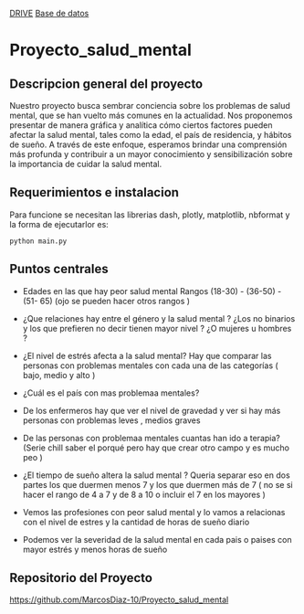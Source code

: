 [DRIVE](https://drive.google.com/drive/folders/1CwIJBymTCkB0ezUZY1TeDlYBB8IaDA_S)
[Base de datos](https://www.kaggle.com/datasets/bhadramohit/mental-health-dataset)
# Proyecto_salud_mental

## Descripcion general del proyecto 

Nuestro proyecto busca sembrar conciencia sobre los problemas de salud mental, que se han vuelto más comunes en la actualidad. Nos proponemos presentar de manera gráfica y analítica cómo ciertos factores pueden afectar la salud mental, tales como la edad, el país de residencia, y hábitos de sueño. A través de este enfoque, esperamos brindar una comprensión más profunda y contribuir a un mayor conocimiento y sensibilización sobre la importancia de cuidar la salud mental.

## Requerimientos e instalacion

Para funcione se necesitan las librerias dash, plotly, matplotlib, nbformat
y la forma de ejecutarlor es:

`python main.py`

## Puntos centrales 

* Edades en las que hay peor salud mental 
Rangos 
(18-30) - (36-50) - (51- 65) (ojo se pueden hacer otros rangos )

* ¿Que relaciones hay entre el género y la salud mental ? ¿Los no binarios y los que prefieren no decir tienen mayor nivel ? ¿O mujeres u hombres ? 

* ¿El nivel de estrés afecta a la salud mental? 
Hay que comparar las personas con problemas mentales con cada una de las categorías ( bajo, medio y alto )

* ¿Cuál es el país con mas problemaa mentales? 

* De los enfermeros hay que ver el nivel de gravedad y ver si hay más personas con problemas leves , medios graves 

* De las personas con problemaa mentales cuantas han ido a terapia? (Serie chill saber el porqué pero hay que crear otro campo y es mucho peo )

* ¿El tiempo de sueño altera la salud mental ? 
Queria separar eso en dos partes los que duermen menos 7 y los que duermen más de 7 ( no se si hacer el rango de 4 a 7 y de 8 a 10 o incluir el 7 en los mayores ) 

* Vemos las profesiones con peor salud mental y lo vamos a relacionas con el nivel de estres y la cantidad de horas de sueño diario 

* Podemos ver la severidad de la salud mental en cada pais o paises con mayor estrés y menos horas de sueño

## Repositorio del Proyecto

https://github.com/MarcosDiaz-10/Proyecto_salud_mental
